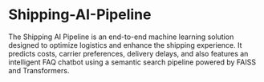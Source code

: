 # Shipping-AI-Pipeline
The Shipping AI Pipeline is an end-to-end machine learning solution designed to optimize logistics and enhance the shipping experience. It predicts costs, carrier preferences, delivery delays, and also features an intelligent FAQ chatbot using a semantic search pipeline powered by FAISS and Transformers.
